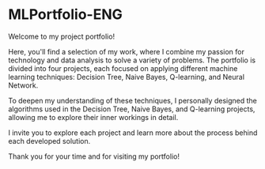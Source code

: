 # MLPortfolio-ENG

Welcome to my project portfolio!

Here, you'll find a selection of my work, where I combine my passion for technology and data analysis to solve a variety of problems. The portfolio is divided into four projects, each focused on applying different machine learning techniques: Decision Tree, Naive Bayes, Q-learning, and Neural Network.

To deepen my understanding of these techniques, I personally designed the algorithms used in the Decision Tree, Naive Bayes, and Q-learning projects, allowing me to explore their inner workings in detail.

I invite you to explore each project and learn more about the process behind each developed solution.

Thank you for your time and for visiting my portfolio!
